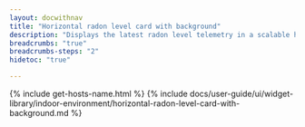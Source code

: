 ```yaml
---
layout: docwithnav
title: "Horizontal radon level card with background"
description: "Displays the latest radon level telemetry in a scalable horizontal layout with the background image."
breadcrumbs: "true"
breadcrumbs-steps: "2"
hidetoc: "true"

---
```

{% include get-hosts-name.html %}
{% include docs/user-guide/ui/widget-library/indoor-environment/horizontal-radon-level-card-with-background.md %}
